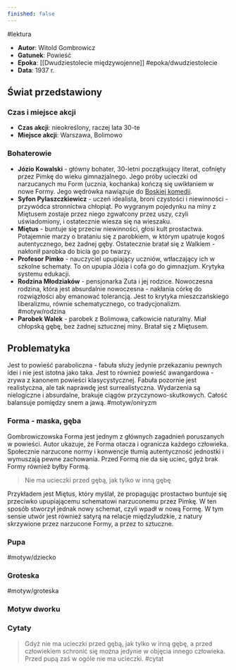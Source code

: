 ```yaml
---
finished: false
---
```

#lektura 
- **Autor**: Witold Gombrowicz
- **Gatunek**: Powieść
- **Epoka**: [[Dwudziestolecie międzywojenne]] #epoka/dwudziestolecie 
- **Data**: 1937 r.

## Świat przedstawiony
### Czas i miejsce akcji
- **Czas akcji**: nieokreślony, raczej lata 30-te
- **Miejsce akcji**: Warszawa, Bolimowo
### Bohaterowie
- **Józio Kowalski** - główny bohater, 30-letni początkujący literat, cofnięty przez Pimkę do wieku gimnazjalnego. Jego próby ucieczki od narzucanych mu Form (ucznia, kochanka) kończą się uwikłaniem w nowe Formy. Jego wędrówka nawiązuje do [Boskiej komedii](../02%20Średniowiecze/Boska%20komedia).
- **Syfon Pylaszczkiewicz** - uczeń idealista, broni czystości i niewinności - przywódca stronnictwa chłopiąt. Po wygranym pojedynku na miny z Miętusem zostaje przez niego zgwałcony przez uszy, czyli uświadomiony, i ostatecznie wiesza się na wieszaku.
- **Miętus** - buntuje się przeciw niewinności, głosi kult prostactwa. Potajemnie marzy o brataniu się z parobkiem, w którym upatruje kogoś autentycznego, bez żadnej gęby. Ostatecznie bratał się z Walkiem - nakłonił parobka do bicia go po twarzy.
- **Profesor Pimko** - nauczyciel upupiający uczniów, wtłaczający ich w szkolne schematy. To on upupia Józia i cofa go do gimnazjum. Krytyka systemu edukacji.
- **Rodzina Młodziaków** - pensjonarka Zuta i jej rodzice. Nowoczesna rodzina, która jest absurdalnie nowoczesna - nakłania córkę do rozwiązłości aby emanować tolerancją. Jest to krytyka mieszczańskiego liberalizmu, równie schematycznego, co tradycjonalizm. #motyw/rodzina
- **Parobek Walek** - parobek z Bolimowa, całkowicie naturalny. Miał chłopską gębę, bez żadnej sztucznej miny. Bratał się z Miętusem. 

## Problematyka
Jest to powieść paraboliczna - fabuła służy jedynie przekazaniu pewnych idei i nie jest istotna jako taka. 
Jest to również powieść awangardowa - zrywa z kanonem powieści klasycystycznej. Fabuła pozornie jest realistyczna, ale tak naprawdę jest surrealistyczna. Wydarzenia są nielogiczne i absurdalne, brakuje ciągów przyczynowo-skutkowych. Całość balansuje pomiędzy snem a jawą. #motyw/oniryzm 
### Forma - maska, gęba
Gombrowiczowska Forma jest jednym z głównych zagadnień poruszanych w powieści. Autor ukazuje, że Forma otacza i ogranicza każdego człowieka. Społecznie narzucone normy i konwencje tłumią autentyczność jednostki i wymuszają pewne zachowania. Przed Formą nie da się uciec, gdyż brak Formy również byłby Formą. 
> Nie ma ucieczki przed gębą, jak tylko w inną gębę

Przykładem jest Miętus, który myślał, że propagując prostactwo buntuje się przeciwko upupiającemu schematowi narzuconemu przez Pimkę. W ten sposób stworzył jednak nowy schemat, czyli wpadł w nową Formę.
W tym sensie utwór jest również satyrą na relacje międzyludzkie, z natury skrzywione przez narzucone Formy, a przez to sztuczne.
### Pupa
#motyw/dziecko 
### Groteska
#motyw/groteska 
### Motyw dworku


### Cytaty
> Gdyż nie ma ucieczki przed gębą, jak tylko w inną gębę, a przed człowiekiem schronić się można jedynie w objęcia innego człowieka. Przed pupą zaś w ogóle nie ma ucieczki. #cytat 